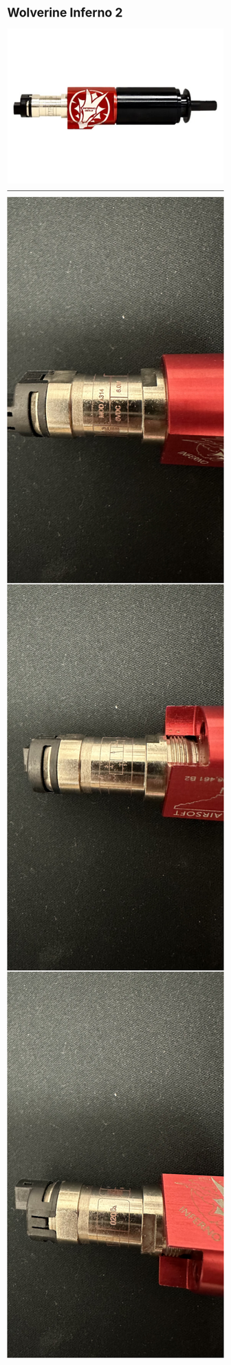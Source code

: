 # Wolverine Inferno 2

![](engine.jpg?raw=true)

---

![](IMG_9035.heic.jpg?raw=true)
![](IMG_9036.heic.jpg?raw=true)
![](IMG_9037.heic.jpg?raw=true)